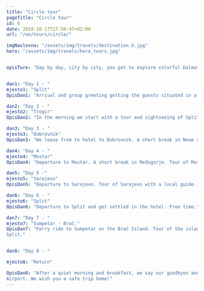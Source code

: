 ```yaml
---
title: "Circle tour"
pageTitle: "Circle tour"
id: 6
date: 2019-10-17T17:50:47+02:00
url: "/en/tours/circle/"

imgNaslovna: "/assets/img/travels/destination_6.jpg"
hero: "/assets/img/travels/hero_tours.jpg"


opisTure: "Day by day, city by city, you get to explore colorful Dalmatia. Great weather, food and people will really round up your trip to a full circle."


dan1: "Day 1 - "
mjesto1: "Split"
OpisDan1: "Arrival and group greeting getting the guests situated in a three or four star hotel. Accommodation and breakfast are included in the price. On the first day of the arrival the dinner is also included."

dan2: "Day 2 - "
mjesto2: "Trogir"
OpisDan2: "In the morning we start with a tour and sightseeing of Split and Trogir. Lunch at Trogir. Free time. Return to hotel."

dan3: "Day 3 - "
mjesto3: "Dubrovnik"
OpisDan3: "We leave from to hotel to Dubrovnik. A short break in Neum and Ston. Tour of the old city core of Dubrovnik. After we all have lunch together. Get situated at a hotel on Lapad."

dan4: "Day 4 - "
mjesto4: "Mostar"
OpisDan4: "Departure to Mostar. A short break in Međugorje. Tour of Mostar with a local guide. Lunch and get situated in a hotel."

dan5: "Day 5 -"
mjesto5: "Sarajevo"
OpisDan5: "Departure to Sarajevo. Tour of Sarajevo with a local guide. Lunch and get situated in a hotel."

dan6: "Day 6 - "
mjesto6: "Split"
OpisDan6: "Departure to Split and get settled in the hotel. Free time."

dan7: "Day 7 - "
mjesto7: "Sumpetar - Brač."
OpisDan7: "Ferry ride to Sumpetar on the Brač Island. Tour of the island by bus. Lunch and return to
Split."


dan8: "Day 8 - "

mjesto8: "Return"

OpisDan8: "After a quiet morning and breakfast, we say our goodbyes and head to the Split
Airport. We wish you a safe trip home!"
---
```


